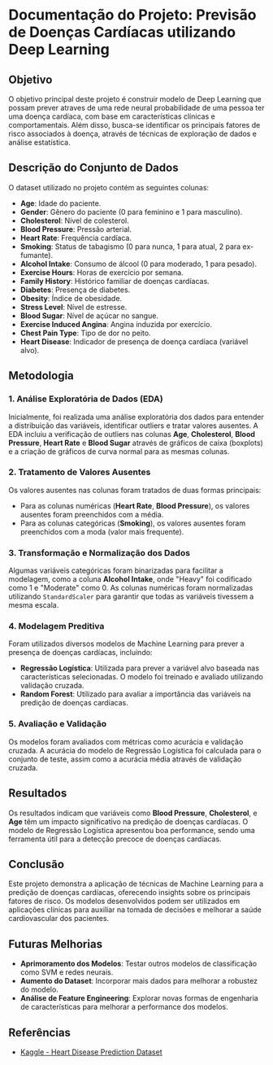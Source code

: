 # Documentação do Projeto: Previsão de Doenças Cardíacas utilizando Deep Learning

## Objetivo

O objetivo principal deste projeto é construir modelo de Deep Learning que possam prever atraves de uma rede neural probabilidade de uma pessoa ter uma doença cardíaca, com base em características  clínicas e comportamentais. Além disso, busca-se identificar os principais fatores de risco associados à doença, através de técnicas de exploração de dados e análise estatística.

## Descrição do Conjunto de Dados

O dataset utilizado no projeto contém as seguintes colunas:

- **Age**: Idade do paciente.
- **Gender**: Gênero do paciente (0 para feminino e 1 para masculino).
- **Cholesterol**: Nível de colesterol.
- **Blood Pressure**: Pressão arterial.
- **Heart Rate**: Frequência cardíaca.
- **Smoking**: Status de tabagismo (0 para nunca, 1 para atual, 2 para ex-fumante).
- **Alcohol Intake**: Consumo de álcool (0 para moderado, 1 para pesado).
- **Exercise Hours**: Horas de exercício por semana.
- **Family History**: Histórico familiar de doenças cardíacas.
- **Diabetes**: Presença de diabetes.
- **Obesity**: Índice de obesidade.
- **Stress Level**: Nível de estresse.
- **Blood Sugar**: Nível de açúcar no sangue.
- **Exercise Induced Angina**: Angina induzida por exercício.
- **Chest Pain Type**: Tipo de dor no peito.
- **Heart Disease**: Indicador de presença de doença cardíaca (variável alvo).

## Metodologia

### 1. Análise Exploratória de Dados (EDA)

Inicialmente, foi realizada uma análise exploratória dos dados para entender a distribuição das variáveis, identificar outliers e tratar valores ausentes. A EDA incluiu a verificação de outliers nas colunas **Age**, **Cholesterol**, **Blood Pressure**, **Heart Rate** e **Blood Sugar** através de gráficos de caixa (boxplots) e a criação de gráficos de curva normal para as mesmas colunas.

### 2. Tratamento de Valores Ausentes

Os valores ausentes nas colunas foram tratados de duas formas principais:
- Para as colunas numéricas (**Heart Rate**, **Blood Pressure**), os valores ausentes foram preenchidos com a média.
- Para as colunas categóricas (**Smoking**), os valores ausentes foram preenchidos com a moda (valor mais frequente).

### 3. Transformação e Normalização dos Dados

Algumas variáveis categóricas foram binarizadas para facilitar a modelagem, como a coluna **Alcohol Intake**, onde "Heavy" foi codificado como 1 e "Moderate" como 0. As colunas numéricas foram normalizadas utilizando `StandardScaler` para garantir que todas as variáveis tivessem a mesma escala.

### 4. Modelagem Preditiva

Foram utilizados diversos modelos de Machine Learning para prever a presença de doenças cardíacas, incluindo:
- **Regressão Logística**: Utilizada para prever a variável alvo baseada nas características selecionadas. O modelo foi treinado e avaliado utilizando validação cruzada.
- **Random Forest**: Utilizado para avaliar a importância das variáveis na predição de doenças cardíacas.

### 5. Avaliação e Validação

Os modelos foram avaliados com métricas como acurácia e validação cruzada. A acurácia do modelo de Regressão Logística foi calculada para o conjunto de teste, assim como a acurácia média através de validação cruzada.

## Resultados

Os resultados indicam que variáveis como **Blood Pressure**, **Cholesterol**, e **Age** têm um impacto significativo na predição de doenças cardíacas. O modelo de Regressão Logística apresentou boa performance, sendo uma ferramenta útil para a detecção precoce de doenças cardíacas.

## Conclusão

Este projeto demonstra a aplicação de técnicas de Machine Learning para a predição de doenças cardíacas, oferecendo insights sobre os principais fatores de risco. Os modelos desenvolvidos podem ser utilizados em aplicações clínicas para auxiliar na tomada de decisões e melhorar a saúde cardiovascular dos pacientes.

## Futuras Melhorias

- **Aprimoramento dos Modelos**: Testar outros modelos de classificação como SVM e redes neurais.
- **Aumento do Dataset**: Incorporar mais dados para melhorar a robustez do modelo.
- **Análise de Feature Engineering**: Explorar novas formas de engenharia de características para melhorar a performance dos modelos.

## Referências

- [Kaggle - Heart Disease Prediction Dataset](https://www.kaggle.com/datasets/rashadrmammadov/heart-disease-prediction)
